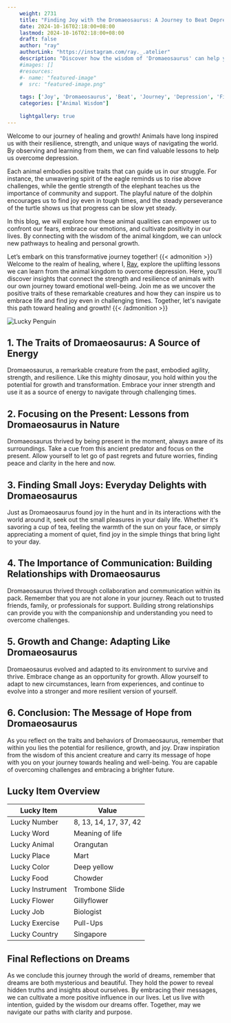 ```yaml
---
    weight: 2731
    title: "Finding Joy with the Dromaeosaurus: A Journey to Beat Depression"  # Assuming 'title' column exists
    date: 2024-10-16T02:18:00+08:00
    lastmod: 2024-10-16T02:18:00+08:00
    draft: false
    author: "ray"
    authorLink: "https://instagram.com/ray._.atelier"
    description: "Discover how the wisdom of 'Dromaeosaurus' can help you overcome depression and find joy in your life journey."
    #images: []
    #resources:
    #- name: "featured-image"
    #  src: "featured-image.png"
    
    tags: ['Joy', 'Dromaeosaurus', 'Beat', 'Journey', 'Depression', 'Finding']
    categories: ["Animal Wisdom"]
    
    lightgallery: true
---
```

    
Welcome to our journey of healing and growth! Animals have long inspired us with their resilience, strength, and unique ways of navigating the world. By observing and learning from them, we can find valuable lessons to help us overcome depression.

Each animal embodies positive traits that can guide us in our struggle. For instance, the unwavering spirit of the eagle reminds us to rise above challenges, while the gentle strength of the elephant teaches us the importance of community and support. The playful nature of the dolphin encourages us to find joy even in tough times, and the steady perseverance of the turtle shows us that progress can be slow yet steady.

In this blog, we will explore how these animal qualities can empower us to confront our fears, embrace our emotions, and cultivate positivity in our lives. By connecting with the wisdom of the animal kingdom, we can unlock new pathways to healing and personal growth.

Let’s embark on this transformative journey together!
{{< admonition >}}
Welcome to the realm of healing, where I, [Ray](https://instagram.com/ray._.atelier), explore the uplifting lessons we can learn from the animal kingdom to overcome depression. Here, you’ll discover insights that connect the strength and resilience of animals with our own journey toward emotional well-being. Join me as we uncover the positive traits of these remarkable creatures and how they can inspire us to embrace life and find joy even in challenging times. Together, let's navigate this path toward healing and growth!
{{< /admonition >}}

![Lucky Penguin](https://cdn.pixabay.com/photo/2024/09/07/02/34/penguins-9028827_1280.jpg "Lucky Penguin")

## 1. The Traits of Dromaeosaurus: A Source of Energy
Dromaeosaurus, a remarkable creature from the past, embodied agility, strength, and resilience. Like this mighty dinosaur, you hold within you the potential for growth and transformation. Embrace your inner strength and use it as a source of energy to navigate through challenging times.

## 2. Focusing on the Present: Lessons from Dromaeosaurus in Nature
Dromaeosaurus thrived by being present in the moment, always aware of its surroundings. Take a cue from this ancient predator and focus on the present. Allow yourself to let go of past regrets and future worries, finding peace and clarity in the here and now.

## 3. Finding Small Joys: Everyday Delights with Dromaeosaurus
Just as Dromaeosaurus found joy in the hunt and in its interactions with the world around it, seek out the small pleasures in your daily life. Whether it's savoring a cup of tea, feeling the warmth of the sun on your face, or simply appreciating a moment of quiet, find joy in the simple things that bring light to your day.

## 4. The Importance of Communication: Building Relationships with Dromaeosaurus
Dromaeosaurus thrived through collaboration and communication within its pack. Remember that you are not alone in your journey. Reach out to trusted friends, family, or professionals for support. Building strong relationships can provide you with the companionship and understanding you need to overcome challenges.

## 5. Growth and Change: Adapting Like Dromaeosaurus
Dromaeosaurus evolved and adapted to its environment to survive and thrive. Embrace change as an opportunity for growth. Allow yourself to adapt to new circumstances, learn from experiences, and continue to evolve into a stronger and more resilient version of yourself.

## 6. Conclusion: The Message of Hope from Dromaeosaurus
As you reflect on the traits and behaviors of Dromaeosaurus, remember that within you lies the potential for resilience, growth, and joy. Draw inspiration from the wisdom of this ancient creature and carry its message of hope with you on your journey towards healing and well-being. You are capable of overcoming challenges and embracing a brighter future.


## Lucky Item Overview
| Lucky Item          | Value              |
|---------------|--------------------|
| Lucky Number        | 8, 13, 14, 17, 37, 42  |
| Lucky Word          | Meaning of life |
| Lucky Animal        | Orangutan |
| Lucky Place         | Mart     |
| Lucky Color         | Deep yellow     |
| Lucky Food          | Chowder      |
| Lucky Instrument    | Trombone Slide |
| Lucky Flower        | Gillyflower    |
| Lucky Job           | Biologist       |
| Lucky Exercise      | Pull-Ups  |
| Lucky Country       | Singapore    |


##  Final Reflections on Dreams

As we conclude this journey through the world of dreams, remember that dreams are both mysterious and beautiful. They hold the power to reveal hidden truths and insights about ourselves. By embracing their messages, we can cultivate a more positive influence in our lives. Let us live with intention, guided by the wisdom our dreams offer. Together, may we navigate our paths with clarity and purpose.
